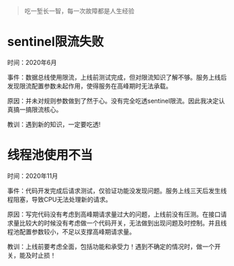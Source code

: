 > 吃一堑长一智，每一次故障都是人生经验
# sentinel限流失败

时间：2020年6月

事件：数据总线使用限流，上线前测试完成，但对限流知识了解不够。服务上线后发现限流配置参数未起作用，使得服务在高峰期时无法承载。

原因：并未对规则参数做到了然于心。没有完全吃透sentinel限流。因此我决定认真搞一搞限流核心。

教训：遇到新的知识，一定要吃透!

# 线程池使用不当

时间：2020年11月

事件：代码开发完成后请求测试，仅验证功能没发现问题。服务上线三天后发生线程阻塞，导致CPU无法处理新的请求。

原因：写完代码没有考虑到高峰期请求量过大的问题，上线前没有压测。在接口请求量比较大的时候没有考虑做一个代码开关，无法做到出现问题及时控制。并且线程池配置参数较小，不足以支撑高峰期请求量。

教训：上线前要考虑全面，包括功能和承受力！遇到不确定的情况时，做一个开关，能及时止损！